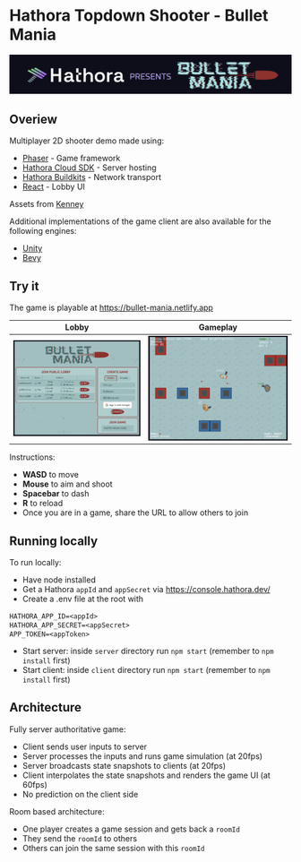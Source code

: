 # Hathora Topdown Shooter - Bullet Mania
![Hathora presents Bullet Mania](/client/src/assets/screenshots/banner.png)

## Overiew 

Multiplayer 2D shooter demo made using:
  - [Phaser](https://phaser.io/) - Game framework
  - [Hathora Cloud SDK](https://github.com/hathora/hathora-cloud-sdks) - Server hosting
  - [Hathora Buildkits](https://github.com/hathora/buildkits) - Network transport
  - [React](https://react.dev/) - Lobby UI

Assets from [Kenney](https://kenney.nl/assets/top-down-shooter)

Additional implementations of the game client are also available for the following engines:
  - [Unity](https://github.com/hathora/topdown-shooter-unity-client)
  - [Bevy](https://github.com/hathora/topdown-shooter-bevy-client)

## Try it

The game is playable at https://bullet-mania.netlify.app

Lobby            |  Gameplay
:-------------------------:|:-------------------------:
![A screenshot of the completed top-down shooter lobby.](/client/src/assets/screenshots/lobby_screenshot.png) |  ![A screenshot of the completed top-down shooter game in action.](/client/src/assets/screenshots/gameplay_screenshot_cropped.png)

Instructions:

  - **WASD** to move
  - **Mouse** to aim and shoot
  - **Spacebar** to dash
  - **R** to reload
  - Once you are in a game, share the URL to allow others to join

## Running locally 

To run locally:

- Have node installed
- Get a Hathora `appId` and `appSecret` via https://console.hathora.dev/
- Create a .env file at the root with
```
HATHORA_APP_ID=<appId>
HATHORA_APP_SECRET=<appSecret>
APP_TOKEN=<appToken>
```
- Start server: inside `server` directory run `npm start` (remember to `npm install` first)
- Start client: inside `client` directory run `npm start` (remember to `npm install` first)

## Architecture

Fully server authoritative game:
- Client sends user inputs to server
- Server processes the inputs and runs game simulation (at 20fps)
- Server broadcasts state snapshots to clients (at 20fps)
- Client interpolates the state snapshots and renders the game UI (at 60fps)
- No prediction on the client side

Room based architecture:
- One player creates a game session and gets back a `roomId`
- They send the `roomId` to others
- Others can join the same session with this `roomId`
